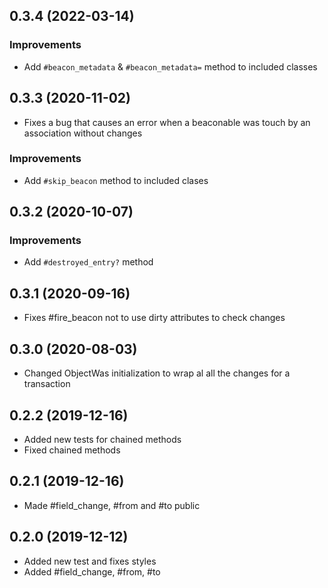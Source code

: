 ## 0.3.4 (2022-03-14)

### Improvements

- Add `#beacon_metadata` & `#beacon_metadata=` method to included classes

## 0.3.3 (2020-11-02)

-  Fixes a bug that causes an error when a beaconable was touch by an association without changes

### Improvements
- Add `#skip_beacon` method to included clases

## 0.3.2 (2020-10-07)

### Improvements
- Add `#destroyed_entry?` method

## 0.3.1 (2020-09-16)

- Fixes #fire_beacon not to use dirty attributes to check changes

## 0.3.0 (2020-08-03)

- Changed ObjectWas initialization to wrap al all the changes for a transaction

 ## 0.2.2 (2019-12-16)

- Added new tests for chained methods
- Fixed chained methods

 ## 0.2.1 (2019-12-16)

- Made #field_change, #from and #to public

 ## 0.2.0 (2019-12-12)

- Added new test and fixes styles
- Added #field_change, #from, #to
